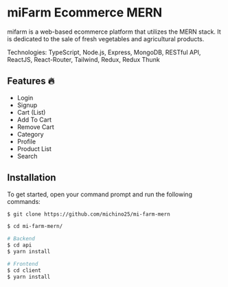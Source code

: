 # miFarm Ecommerce MERN

mifarm is a web-based ecommerce platform that utilizes the MERN stack. It is dedicated to the sale of fresh vegetables and agricultural products.

Technologies: TypeScript, Node.js, Express, MongoDB, RESTful API, ReactJS, React-Router, Tailwind, Redux, Redux Thunk

## Features 🔥

- Login
- Signup
- Cart (List)
- Add To Cart
- Remove Cart
- Category
- Profile
- Product List
- Search

## Installation

To get started, open your command prompt and run the following commands:

```sh
$ git clone https://github.com/michino25/mi-farm-mern

$ cd mi-farm-mern/

# Backend
$ cd api
$ yarn install

# Frontend
$ cd client
$ yarn install
```
